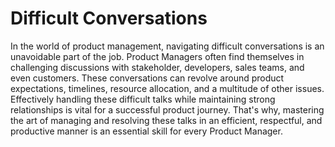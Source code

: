 # Difficult Conversations

In the world of product management, navigating difficult conversations is an unavoidable part of the job. Product Managers often find themselves in challenging discussions with stakeholder, developers, sales teams, and even customers. These conversations can revolve around product expectations, timelines, resource allocation, and a multitude of other issues. Effectively handling these difficult talks while maintaining strong relationships is vital for a successful product journey. That's why, mastering the art of managing and resolving these talks in an efficient, respectful, and productive manner is an essential skill for every Product Manager.